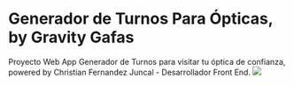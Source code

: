 # Generador de Turnos Para Ópticas, by Gravity Gafas
Proyecto Web App Generador de Turnos para visitar tu óptica de confianza, powered by Christian Fernandez Juncal - Desarrollador Front End.
<img src="https://i.ibb.co/mzb7gDD/master.jpg">
